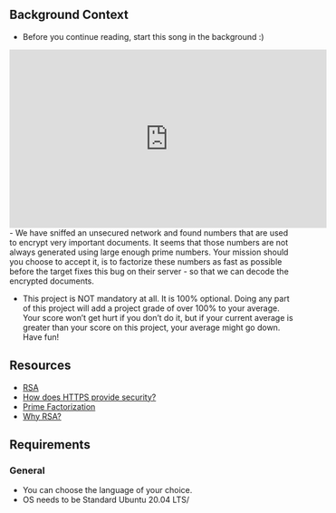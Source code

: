 ## Background Context
- Before you continue reading, start this song in the background :)
<iframe width="560" height="315" src="https://www.youtube.com/embed/tGSUjuSBt1A" title="Mission Impossible theme song (Original)" frameborder="0" allow="accelerometer; autoplay; clipboard-write; encrypted-media; gyroscope; picture-in-picture; web-share" allowfullscreen></iframe>
- We have sniffed an unsecured network and found numbers that are used to encrypt very important documents. It seems that those numbers are not always generated using large enough prime numbers. Your mission should you choose to accept it, is to factorize these numbers as fast as possible before the target fixes this bug on their server - so that we can decode the encrypted documents.

- This project is NOT mandatory at all. It is 100% optional. Doing any part of this project will add a project grade of over 100% to your average. Your score won’t get hurt if you don’t do it, but if your current average is greater than your score on this project, your average might go down. Have fun!

## Resources

- [RSA](https://intranet.alxswe.com/rltoken/VvijGiyWnPt8LDZjICgl1w)
- [How does HTTPS provide security?](https://intranet.alxswe.com/rltoken/vNd9XWDEu1mgexyIGDMaXQ)
- [Prime Factorization](https://intranet.alxswe.com/rltoken/kYixcru2uFRtLzb29NjiHg)
- [Why RSA?](https://intranet.alxswe.com/rltoken/JM9Zrnja-XCQwm5kEzr_xA)

## Requirements
### General
- You can choose the language of your choice.
- OS needs to be Standard Ubuntu 20.04 LTS/
